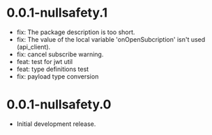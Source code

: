 # 0.0.1-nullsafety.1

- fix: The package description is too short.
- fix: The value of the local variable 'onOpenSubcription' isn't used (api_client).
- fix: cancel subscribe warning.
- feat: test for jwt util
- feat: type definitions test
- fix: payload type conversion

# 0.0.1-nullsafety.0

- Initial development release.
